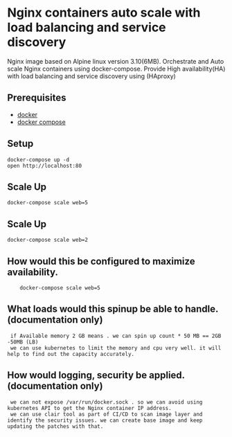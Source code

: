 # Nginx containers auto scale with load balancing and service discovery

Nginx image based on Alpine linux version 3.10(6MB).
Orchestrate and Auto scale Nginx containers using docker-compose.
Provide High availability(HA) with load balancing and service discovery using (HAproxy)

## Prerequisites

* [docker](https://docs.docker.com/installation/mac)
* [docker compose](https://docs.docker.com/compose/install)

## Setup

    docker-compose up -d
    open http://localhost:80

## Scale Up

    docker-compose scale web=5

## Scale Up

    docker-compose scale web=2

## How would this be configured to maximize availability.
```
    docker-compose scale web=5
```

## What loads would this spinup be able to handle. (documentation only)
  ```
   if Available memory 2 GB means . we can spin up count * 50 MB == 2GB -50MB (LB)
   we can use kubernetes to limit the memory and cpu very well. it will help to find out the capacity accurately.
  ```

## How would logging, security be applied. (documentation only)
  ```
   we can not expose /var/run/docker.sock . so we can avoid using kubernetes API to get the Nginx container IP address.
   we can use clair tool as part of CI/CD to scan image layer and identify the security issues. we can create base image and keep updating the patches with that.

  ```
